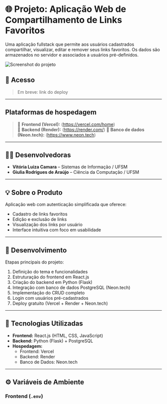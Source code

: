 # 🌐 Projeto: Aplicação Web de Compartilhamento de Links Favoritos

Uma aplicação fullstack que permite aos usuários cadastrados compartilhar, visualizar, editar e remover seus links favoritos. Os dados são armazenados no servidor e associados a usuários pré-definidos.

![Screenshot do projeto](image)

## 🔗 Acesso

> Em breve: link do deploy

---

## Plataformas de hospedagem

> 🔹 **Frontend (Vercel):** (https://vercel.com/home)  
> 🔹 **Backend (Render):** (https://render.com/)
> 🔹 **Banco de dados (Neon.tech):** (https://www.neon.tech)

---

## 👩‍💻 Desenvolvedoras

* **Vitória Luiza Camara** – Sistemas de Informação / UFSM  
* **Giulia Rodrigues de Araújo** – Ciência da Computação / UFSM

---

## 💡 Sobre o Produto

Aplicação web com autenticação simplificada que oferece:

- Cadastro de links favoritos  
- Edição e exclusão de links  
- Visualização dos links por usuário  
- Interface intuitiva com foco em usabilidade

---

## 🔧 Desenvolvimento

Etapas principais do projeto:

1. Definição do tema e funcionalidades  
2. Estruturação do frontend em React.js  
3. Criação do backend em Python (Flask)  
4. Integração com banco de dados PostgreSQL (Neon.tech)  
5. Implementação do CRUD completo  
6. Login com usuários pré-cadastrados  
7. Deploy gratuito (Vercel + Render + Neon.tech)

---

## 🚀 Tecnologias Utilizadas

- **Frontend:** React.js (HTML, CSS, JavaScript)  
- **Backend:** Python (Flask) + PostgreSQL  
- **Hospedagem:**  
  - Frontend: Vercel  
  - Backend: Render  
  - Banco de Dados: Neon.tech  

---

## ⚙️ Variáveis de Ambiente

### Frontend (`.env`)
